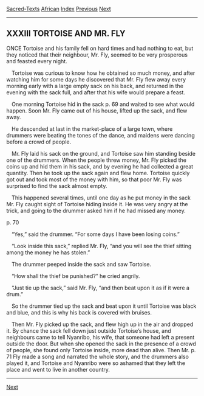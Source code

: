 [Sacred-Texts](../../index) [African](../index) [Index](index) [Previous](yl35) [Next](yl37)

------------------------------------------------------------------------

## XXXIII TORTOISE AND MR. FLY

O<span class="small">NCE</span> Tortoise and his family fell on hard
times and had nothing to eat, but they noticed that their neighbour, Mr.
Fly, seemed to be very prosperous and feasted every night.

 Tortoise was curious to know how he obtained so much money, and after
watching him for some days he discovered that Mr. Fly flew away every
morning early with a large empty sack on his back, and returned in the
evening with the sack full, and after that his wife would prepare a
feast.

 One morning Tortoise hid in the sack <span id="page_69">p. 69</span>
and waited to see what would happen. Soon Mr. Fly came out of his house,
lifted up the sack, and flew away.

 He descended at last in the market-place of a large town, where
drummers were beating the tones of the dance, and maidens were dancing
before a crowd of people.

 Mr. Fly laid his sack on the ground, and Tortoise saw him standing
beside one of the drummers. When the people threw money, Mr. Fly picked
the coins up and hid them in his sack, and by evening he had collected a
great quantity. Then he took up the sack again and flew home. Tortoise
quickly got out and took most of the money with him, so that poor Mr.
Fly was surprised to find the sack almost empty.

 This happened several times, until one day as he put money in the sack
Mr. Fly caught sight of Tortoise hiding inside it. He was very angry at
the trick, and going to the drummer asked him if he had missed any
money.

<span id="page_70">p. 70</span>

 “Yes,” said the drummer. “For some days I have been losing coins.”

 “Look inside this sack,” replied Mr. Fly, “and you will see the thief
sitting among the money he has stolen.”

 The drummer peeped inside the sack and saw Tortoise.

 “How shall the thief be punished?” he cried angrily.

 “Just tie up the sack,” said Mr. Fly, “and then beat upon it as if it
were a drum.”

 So the drummer tied up the sack and beat upon it until Tortoise was
black and blue, and this is why his back is covered with bruises.

 Then Mr. Fly picked up the sack, and flew high up in the air and
dropped it. By chance the sack fell down just outside Tortoise’s house,
and neighbours came to tell Nyanribo, his wife, that someone had left a
present outside the door. But when she opened the sack in the presence
of a crowd of people, she found only Tortoise inside, more dead than
alive. Then Mr. <span id="page_71">p. 71</span> Fly made a song and
narrated the whole story, and the drummers also played it, and Tortoise
and Nyanribo were so ashamed that they left the place and went to live
in another country.

------------------------------------------------------------------------

[Next](yl37)
